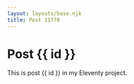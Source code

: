 ```yaml
---
layout: layouts/base.njk
title: Post 11770
---
```


# Post {{ id }}

This is post {{ id }} in my Eleventy project.
